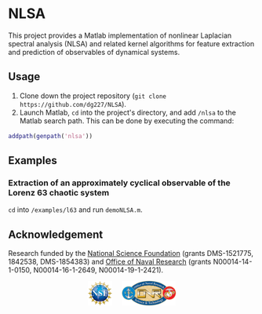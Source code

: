 # NLSA

This project provides a Matlab implementation of nonlinear Laplacian spectral analysis (NLSA) and related kernel algorithms for feature extraction and prediction of observables of dynamical systems. 

## Usage

1. Clone down the project repository (`git clone https://github.com/dg227/NLSA`).
2. Launch Matlab, `cd` into the project's directory, and add `/nlsa` to the Matlab search path. This can be done by executing the command:
```matlab
addpath(genpath('nlsa'))
``` 

## Examples

### Extraction of an approximately cyclical observable of the Lorenz 63 chaotic system

`cd` into `/examples/l63` and run `demoNLSA.m`.

## Acknowledgement 

Research funded by the [National Science Foundation](https://nsf.gov) (grants DMS-1521775, 1842538, DMS-1854383) and [Office of Naval Research](https://onr.navy.mil) (grants N00014-14-1-0150, N00014-16-1-2649, N00014-19-1-2421).

<div align="center"><img src="pages/img/logoNSF.jpg" alt="NSF logo" height="50" hspace="10"><img src="pages/img/logoONR.png" alt="ONR logo" height="50" hspace="10"></div>
